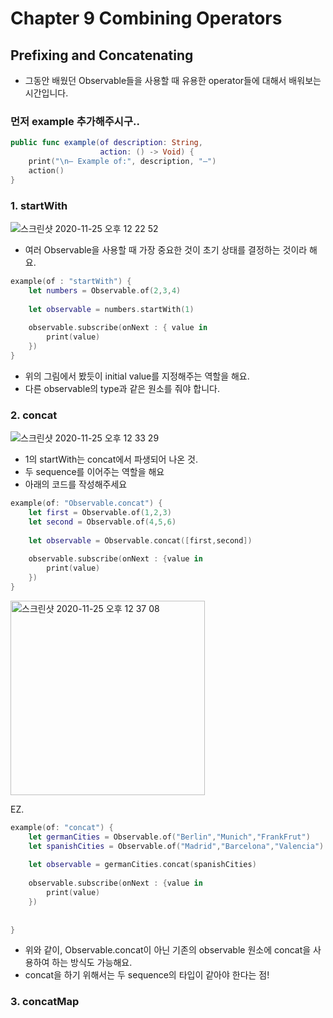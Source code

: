 # Chapter 9 Combining Operators

## Prefixing and Concatenating

* 그동안 배웠던 Observable들을 사용할 때 유용한 operator들에 대해서 배워보는 시간입니다.





### 먼저 example 추가해주시구..
```swift
public func example(of description: String,
                    action: () -> Void) {
    print("\n— Example of:", description, "—")
    action()
}
```

### 1. startWith


![스크린샷 2020-11-25 오후 12 22 52](https://user-images.githubusercontent.com/54928732/100179258-f28d5000-2f18-11eb-9fbe-1dd1a1459840.png)

* 여러 Observable을 사용할 때 가장 중요한 것이 초기 상태를 결정하는 것이라 해요.

```swift
example(of : "startWith") {
    let numbers = Observable.of(2,3,4)
    
    let observable = numbers.startWith(1)
    
    observable.subscribe(onNext : { value in
        print(value)
    })
}
```

* 위의 그림에서 봤듯이 initial value를 지정해주는 역할을 해요.
* 다른 observable의 type과 같은 원소를 줘야 합니다.


### 2. concat

![스크린샷 2020-11-25 오후 12 33 29](https://user-images.githubusercontent.com/54928732/100179951-71cf5380-2f1a-11eb-8d36-fced69cfe24c.png)


* 1의 startWith는 concat에서 파생되어 나온 것.
* 두 sequence를 이어주는 역할을 해요
* 아래의 코드를 작성해주세요


```swift
example(of: "Observable.concat") {
    let first = Observable.of(1,2,3)
    let second = Observable.of(4,5,6)
    
    let observable = Observable.concat([first,second])
    
    observable.subscribe(onNext : {value in
        print(value)
    })
}
```

<img width="311" alt="스크린샷 2020-11-25 오후 12 37 08" src="https://user-images.githubusercontent.com/54928732/100180158-ef935f00-2f1a-11eb-81bf-d23570d53110.png">

EZ.


```swift
example(of: "concat") {
    let germanCities = Observable.of("Berlin","Munich","FrankFrut")
    let spanishCities = Observable.of("Madrid","Barcelona","Valencia")
    
    let observable = germanCities.concat(spanishCities)
    
    observable.subscribe(onNext : {value in
        print(value)
    })
    
    
}
``` 

* 위와 같이, Observable.concat이 아닌 기존의 observable 원소에 concat을 사용하여 하는 방식도 가능해요.
* concat을 하기 위해서는 두 sequence의 타입이 같아야 한다는 점!



### 3. concatMap







